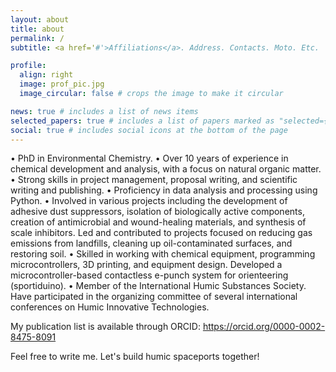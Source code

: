 ```yaml
---
layout: about
title: about
permalink: /
subtitle: <a href='#'>Affiliations</a>. Address. Contacts. Moto. Etc.

profile:
  align: right
  image: prof_pic.jpg
  image_circular: false # crops the image to make it circular

news: true # includes a list of news items
selected_papers: true # includes a list of papers marked as "selected={true}"
social: true # includes social icons at the bottom of the page
---
```


• PhD in Environmental Chemistry.
• Over 10 years of experience in chemical development and analysis, with a focus on natural organic matter.
• Strong skills in project management, proposal writing, and scientific writing and publishing.
• Proficiency in data analysis and processing using Python.
• Involved in various projects including the development of adhesive dust suppressors, isolation of biologically active components, creation of antimicrobial and wound-healing materials, and synthesis of scale inhibitors. Led and contributed to projects focused on reducing gas emissions from landfills, cleaning up oil-contaminated surfaces, and restoring soil.
• Skilled in working with chemical equipment, programming microcontrollers, 3D printing, and equipment design. Developed a microcontroller-based contactless e-punch system for orienteering (sportiduino).
• Member of the International Humic Substances Society. Have participated in the organizing committee of several international conferences on Humic Innovative Technologies.

My publication list is available through ORCID:
https://orcid.org/0000-0002-8475-8091

Feel free to write me. Let's build humic spaceports together!
